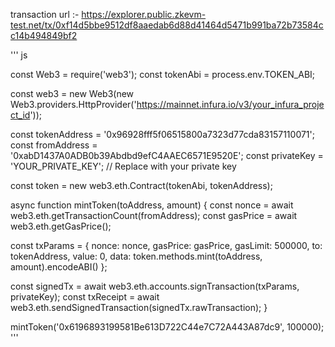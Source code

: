 transaction url :- https://explorer.public.zkevm-test.net/tx/0xf14d5bbe9512df8aaedab6d88d41464d5471b991ba72b73584cc14b494849bf2

''' js

const Web3 = require('web3');
const tokenAbi = process.env.TOKEN_ABI;

const web3 = new Web3(new Web3.providers.HttpProvider('https://mainnet.infura.io/v3/your_infura_project_id'));

const tokenAddress = '0x96928fff5f06515800a7323d77cda83157110071';
const fromAddress = '0xabD1437A0ADB0b39Abdbd9efC4AAEC6571E9520E'; 
const privateKey = 'YOUR_PRIVATE_KEY'; // Replace with your private key

const token = new web3.eth.Contract(tokenAbi, tokenAddress);

async function mintToken(toAddress, amount) {
  const nonce = await web3.eth.getTransactionCount(fromAddress);
  const gasPrice = await web3.eth.getGasPrice();

  const txParams = {
    nonce: nonce,
    gasPrice: gasPrice,
    gasLimit: 500000,
    to: tokenAddress,
    value: 0,
    data: token.methods.mint(toAddress, amount).encodeABI()
  };

  const signedTx = await web3.eth.accounts.signTransaction(txParams, privateKey);
  const txReceipt = await web3.eth.sendSignedTransaction(signedTx.rawTransaction);
}

mintToken('0x6196893199581Be613D722C44e7C72A443A87dc9', 100000);
'''
